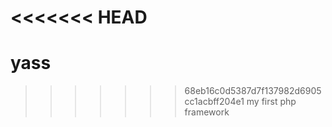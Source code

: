 <<<<<<< HEAD
=======
yass
====

>>>>>>> 68eb16c0d5387d7f137982d6905cc1acbff204e1
my first php framework
